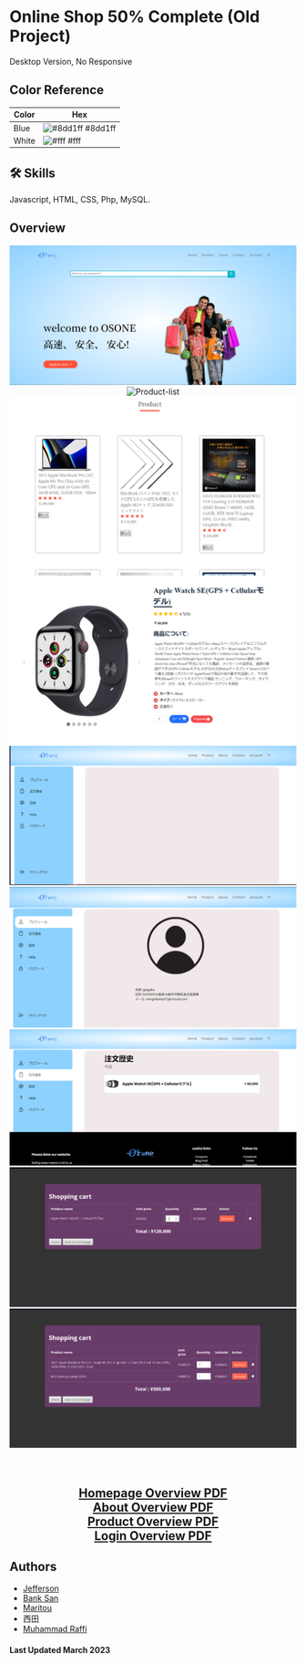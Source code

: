# Online Shop 50% Complete (Old Project)

Desktop Version, No Responsive

## Color Reference

| Color             | Hex                                                                |
| ----------------- | ------------------------------------------------------------------ |
| Blue| ![#8dd1ff](https://via.placeholder.com/10/8dd1ff?text=+) #8dd1ff |
| White | ![#fff](https://via.placeholder.com/10/fff?text=+) #fff |


## 🛠 Skills
Javascript, HTML, CSS, Php, MySQL.

## Overview

<div align="center">
  <div>
    <img alt="Homepage" src="./assets/homepage.png" />
    <img alt="Product-list" src="./assets/product-list.pngg" />
    <img alt="Product-list2" src="./assets/product-list2.png" />
    <img alt="Product-Overview" src="./assets/product-overview.png" />
    <img alt="Account-Overview" src="./assets/account-overview.png" />
    <img alt="Account-Profie" src="./assets/account-profile.png" />
    <img alt="Account-Order" src="./assets/account-order.png" />
    <img alt="Cart" src="./assets/cart.png" />
    <img alt="Cart2" src="./assets/cart2.png" />
  </div>
  <br><br>
  <div>
    <h2><a href="./assets/Ozon%20Shopping%20Site.pdf" target="_blank">Homepage Overview PDF</a><br>
    <a href="./assets/Ozon%20Shopping%20Site-about.pdf" target="_blank">About Overview PDF</a><br>
    <a href="./assets/Ozon%20Shopping%20Site-product.pdf" target="_blank">Product Overview PDF</a><br>
    <a href="./assets/Login.pdf" target="_blank">Login Overview PDF</a></h2>
  </div>
</div>


## Authors

- [Jefferson](https://links.jeffersonfed.xyz)
- [Bank San](https://www.instagram.com/bank_44san)
- [Maritou](https://www.instagram.com/asmith_malith/)
- 西田
- [Muhammad Raffi](https://github.com/Wallens11)

#### Last Updated March 2023
